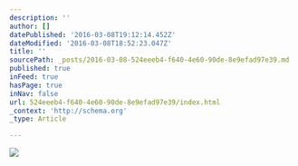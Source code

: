 ```yaml
---
description: ''
author: []
datePublished: '2016-03-08T19:12:14.452Z'
dateModified: '2016-03-08T18:52:23.047Z'
title: ''
sourcePath: _posts/2016-03-08-524eeeb4-f640-4e60-90de-8e9efad97e39.md
published: true
inFeed: true
hasPage: true
inNav: false
url: 524eeeb4-f640-4e60-90de-8e9efad97e39/index.html
_context: 'http://schema.org'
_type: Article

---
```

![](https://the-grid-user-content.s3-us-west-2.amazonaws.com/e6c31b9e-0de9-4abd-aa35-4ccf61b3ea3c.png)